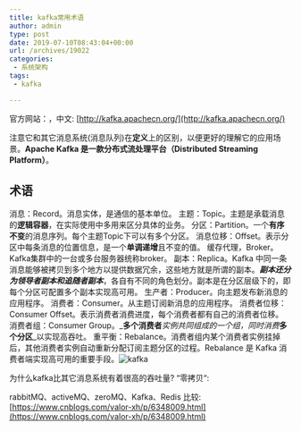 ```yaml
---
title: kafka常用术语
author: admin
type: post
date: 2019-07-10T08:43:04+00:00
url: /archives/19022
categories:
 - 系统架构
tags:
 - kafka

---
```

官方网站：，中文: [http://kafka.apachecn.org/](http://kafka.apachecn.org/)

注意它和其它消息系统(消息队列)在**定义**上的区别，以便更好的理解它的应用场景。**Apache Kafka 是一款分布式流处理平台（Distributed Streaming Platform）**。

## 术语 

消息：Record。消息实体，是通信的基本单位。
主题：Topic。主题是承载消息的**逻辑容器**，在实际使用中多用来区分具体的业务。
分区：Partition。一个**有序不变**的消息序列。每个主题Topic下可以有多个分区。
消息位移：Offset。表示分区中每条消息的位置信息，是一个**单调递增**且不变的值。
缓存代理，Broker。Kafka集群中的一台或多台服务器统称broker。
副本：Replica。Kafka 中同一条消息能够被拷贝到多个地方以提供数据冗余，这些地方就是所谓的副本。**_副本还分为领导者副本和追随者副本_**，各自有不同的角色划分。副本是在分区层级下的，即每个分区可配置多个副本实现高可用。
生产者：Producer。向主题发布新消息的应用程序。
消费者：Consumer。从主题订阅新消息的应用程序。
消费者位移：Consumer Offset。表示消费者消费进度，每个消费者都有自己的消费者位移。
消费者组：Consumer Group。_**多个消费者**_实例共同组成的一个组，同时消费_**多个分区**_以实现高吞吐。
重平衡：Rebalance。消费者组内某个消费者实例挂掉后，其他消费者实例自动重新分配订阅主题分区的过程。Rebalance 是 Kafka 消费者端实现高可用的重要手段。![kafka](https://blogstatic.haohtml.com//uploads/2023/09/kafka-1024x553.png)

为什么kafka比其它消息系统有着很高的吞吐量? “零拷贝“:

rabbitMQ、activeMQ、zeroMQ、Kafka、Redis 比较: [https://www.cnblogs.com/valor-xh/p/6348009.html](https://www.cnblogs.com/valor-xh/p/6348009.html)
